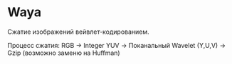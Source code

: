 # Waya

Сжатие изображений вейвлет-кодированием. 

Процесс сжатия: RGB -> Integer YUV -> Поканальный Wavelet (Y,U,V) -> Gzip (возможно заменю на Huffman)
